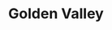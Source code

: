 ---
title: "Golden Valley"
hashtag: "golden-valley"
tags:
  - Cities I have visited
  - Cities I have worked in
  - City
  - Hennepin County
  - Minnesota
---